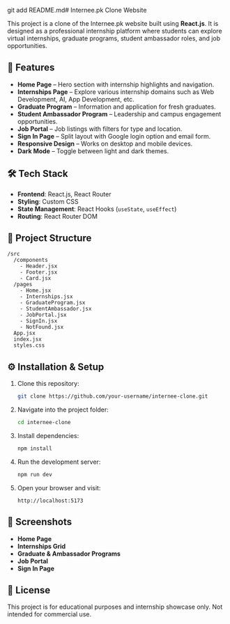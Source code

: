git add README.md# Internee.pk Clone Website

This project is a clone of the Internee.pk website built using **React.js**. 
It is designed as a professional internship platform where students can explore virtual internships, graduate programs, student ambassador roles, and job opportunities.

## 🚀 Features

- **Home Page** – Hero section with internship highlights and navigation.
- **Internships Page** – Explore various internship domains such as Web Development, AI, App Development, etc.
- **Graduate Program** – Information and application for fresh graduates.
- **Student Ambassador Program** – Leadership and campus engagement opportunities.
- **Job Portal** – Job listings with filters for type and location.
- **Sign In Page** – Split layout with Google login option and email form.
- **Responsive Design** – Works on desktop and mobile devices.
- **Dark Mode** – Toggle between light and dark themes.

## 🛠️ Tech Stack

- **Frontend**: React.js, React Router
- **Styling**: Custom CSS
- **State Management**: React Hooks (`useState`, `useEffect`)
- **Routing**: React Router DOM

## 📂 Project Structure

```
/src
  /components
    - Header.jsx
    - Footer.jsx
    - Card.jsx
  /pages
    - Home.jsx
    - Internships.jsx
    - GraduateProgram.jsx
    - StudentAmbassador.jsx
    - JobPortal.jsx
    - SignIn.jsx
    - NotFound.jsx
  App.jsx
  index.jsx
  styles.css
```

## ⚙️ Installation & Setup

1. Clone this repository:
   ```bash
   git clone https://github.com/your-username/internee-clone.git
   ```

2. Navigate into the project folder:
   ```bash
   cd internee-clone
   ```

3. Install dependencies:
   ```bash
   npm install
   ```

4. Run the development server:
   ```bash
   npm run dev
   ```

5. Open your browser and visit:
   ```
   http://localhost:5173
   ```

## 📸 Screenshots

- **Home Page**
- **Internships Grid**
- **Graduate & Ambassador Programs**
- **Job Portal**
- **Sign In Page**

## 📜 License

This project is for educational purposes and internship showcase only. Not intended for commercial use.

